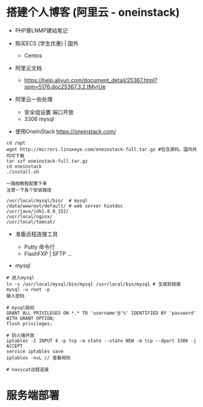 # 搭建个人博客 (阿里云 - oneinstack)

- PHP章LNMP建站笔记

- 购买ECS (学生优惠) | 国外
  - Centos

- 阿里云文档
  - https://help.aliyun.com/document_detail/25367.html?spm=5176.doc25367.3.2.tMyrUe

- 阿里云一些处理
  - 安全组设置 端口开放
  - 3306 mysql

- 使用OneInStack https://oneinstack.com/

```shell
cd /opt
wget http://mirrors.linuxeye.com/oneinstack-full.tar.gz #包含源码，国内外均可下载
tar xzf oneinstack-full.tar.gz
cd oneinstack
./install.sh

一路按教程配置下来
注意一下各个安装路径

/usr/local/mysql/bin/  # mysql
/data/wwwroot/default/ # web server hiotdoc
/usr/java/jdk1.8.0_152/
/usr/local/nginx/
/usr/local/tomcat/
```

- 准备远程连接工具
  - Putty 命令行
  - FlashFXP | SFTP ...

- mysql

```shell
# 进入mysql
ln -s /usr/local/mysql/bin/mysql /usr/local/bin/mysql # 生成软链接
mysql -u root -p
输入密码

# mysql授权
GRANT ALL PRIVILEGES ON *.* TO 'username'@'%' IDENTIFIED BY 'password' WITH GRANT OPTION;
flush privileges;­

# 防火墙开放
iptables -I INPUT 4 -p tcp -m state --state NEW -m tcp --dport 3306 -j ACCEPT
service iptables save
iptables -nvL // 查看规则

# navicat远程连接
```

# 服务端部署  
